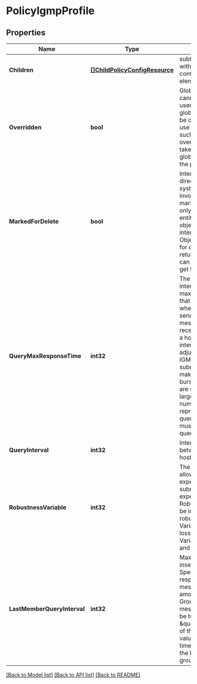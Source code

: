# PolicyIgmpProfile

## Properties
Name | Type | Description | Notes
------------ | ------------- | ------------- | -------------
**Children** | [**[]ChildPolicyConfigResource**](ChildPolicyConfigResource.md) | subtree for this type within policy tree containing nested elements.  | [optional] [default to null]
**Overridden** | **bool** | Global intent objects cannot be modified by the user. However, certain global intent objects can be overridden locally by use of this property. In such cases, the overridden local values take precedence over the globally defined values for the properties.  | [optional] [default to false]
**MarkedForDelete** | **bool** | Intent objects are not directly deleted from the system when a delete is invoked on them. They are marked for deletion and only when all the realized entities for that intent object gets deleted, the intent object is deleted. Objects that are marked for deletion are not returned in GET call. One can use the search API to get these objects.  | [optional] [default to false]
**QueryMaxResponseTime** | **int32** | The query response interval(seconds) is the maximum amount of time that can elapse between when the querier router sends a host-query message and when it receives a response from a host. Configuring this interval allows admins to adjust the burstiness of IGMP messages on the subnet; larger values make the traffic less bursty, as host responses are spread out over a larger interval.  The number of seconds represented by the query_max_response_time must be less than the query_interval.  | [optional] [default to 10]
**QueryInterval** | **int32** | Interval(seconds) between general IGMP host-query messages.  | [optional] [default to 30]
**RobustnessVariable** | **int32** | The Robustness Variable allows tuning for the expected packet loss on a subnet. If a subnet is expected to be lossy, the Robustness Variable may be increased. IGMP is robust to (Robustness Variable-1) packet losses. The Robustness Variable must not be zero, and SHOULD NOT be one.  | [optional] [default to 2]
**LastMemberQueryInterval** | **int32** | Max Response Time inserted into Group-Specific Queries sent in response to Leave Group messages, and is also the amount of time between Group-Specific Query messages. This value may be tuned to modify the \&quot;leave latency\&quot; of the network. A reduced value results in reduced time to detect the loss of the last member of a group.  | [optional] [default to 1]

[[Back to Model list]](../README.md#documentation-for-models) [[Back to API list]](../README.md#documentation-for-api-endpoints) [[Back to README]](../README.md)

